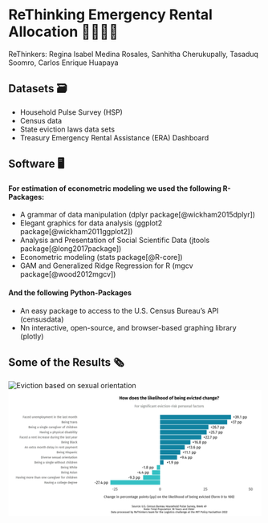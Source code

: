 # ReThinking Emergency Rental Allocation 🫱🏽‍🫲🏼

ReThinkers: Regina Isabel Medina Rosales, Sanhitha Cherukupally, Tasaduq Soomro, Carlos Enrique Huapaya

## Datasets 🗃️
- Household Pulse Survey (HSP)
- Census data
- State eviction laws data sets
- Treasury Emergency Rental Assistance (ERA) Dashboard

## Software 🖥️

#### For estimation of econometric modeling we used the following R-Packages:
- A grammar of data manipulation (dplyr package[@wickham2015dplyr])
- Elegant graphics for data analysis (ggplot2 package[@wickham2011ggplot2])
- Analysis and Presentation of Social Scientific Data (jtools package[@long2017package])
- Econometric modeling (stats package[@R-core])
- GAM and Generalized Ridge Regression for R (mgcv package[@wood2012mgcv])

#### And the following Python-Packages
- An easy package to access to the U.S. Census Bureau’s API (censusdata)
- Nn interactive, open-source, and browser-based graphing library (plotly)

## Some of the Results 🗞️
![Eviction based on sexual orientation](04_figures/01_census_likelihood_eviction/07.png)
![Likelihood of being evicted](04_figures/03_household_pulse_survey/01_significan_risk_factors.png)
